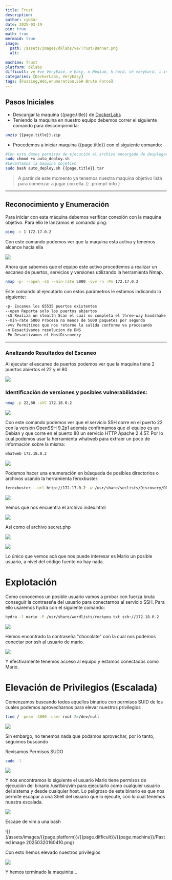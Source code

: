 ```yaml
---
title: Trust
description:
author: cyb3ar
date: 2025-03-19
pin: true
math: true
mermaid: true
image:
  path: /assets/images/dklabs/ve/Trust/Banner.png
  alt: 

machine: Trust
platform: dklabs
difficult: ve #ve VeryEase, e Easy, m Medium, h hard, vh veryhard, i insane
categories: [DockerLabs, VeryEasy]
tags: [Fuzzing,Web,enumeration,SSH Brute Force]
---
```


## Pasos Iniciales

- Descargar la maquina {{page.title}} de [DockerLabs](https://dockerlabs.es/)
- Teniendo la maquina en nuestro equipo debemos correr el siguiente comando para descomprimirla:

```bash
unzip {{page.title}}.zip
```

- Procedemos a iniciar maquina {{page.title}} con el siguiente comando:

```bash
#Con esto damos permisos de ejecución al archivo encargado de desplegarnos la máquina.
sudo chmod +x auto_deploy.sh
#Levantamos la maquina objetivo
sudo bash auto_deploy.sh {{page.title}}.tar
```

<!-- markdownlint-capture -->
<!-- markdownlint-disable -->

> A partir de este momento ya tenemos nuestra maquina objetivo lista para comenzar a jugar con ella.
{: .prompt-info }

<!-- markdownlint-restore -->

----------------------------------------------------------------------------

## Reconocimiento y Enumeración

Para iniciar con esta máquina debemos verificar conexión con la maquina objetivo. Para ello le lanzamos el comando ping:

```bash
ping -c 1 172.17.0.2
```

Con este comando podemos ver que la maquina esta activa y tenemos alcance hacia ella

![](/assets/images/{{page.platform}}/{{page.difficult}}/{{page.machine}}/Ping.png)

Ahora que sabemos que el equipo este activo procedemos a realizar un escaneo de puertos, servicios y versiones utilizando la herramienta Nmap.

```bash
nmap -p- --open -sS --min-rate 5000 -vvv -n -Pn 172.17.0.2
```

Este comando al ejecutarlo con estos parámetros le estamos indicando lo siguiente:

```bash
-p- Escanea los 65535 puertos existentes
--open Reporta solo los puertos abiertos
-sS Realiza un stealth Scan el cual no completa el three-way handshake (SYN / SYN-ACK / RST)
--min-rate 5000 Procesa no menos de 5000 paquetes por segundo
-vvv Permitimos que nos retorne la salida conforme va procesando
-n Desactivamos resolucion de DNS
-Pn Desactivamos el HostDiscovery
```

---------------------------------------------------------------------------------------------------------
### Analizando Resultados del Escaneo

Al ejecutar el escaneo de puertos podemos ver que la maquina tiene 2 puertos abiertos el 22 y el 80

![](/assets/images/{{page.platform}}/{{page.difficult}}/{{page.machine}}/Primer_Escaneo.png)

### Identificación de versiones y posibles vulnerabilidades:

```bash
nmap -p 22,80 -sVC 172.18.0.2
```

![](/assets/images/{{page.platform}}/{{page.difficult}}/{{page.machine}}/Escaneo_Puertos_Servicios.png)

Con este comando podemos ver que el servicio SSH corre en el puerto 22 con la versión OpenSSH 9.2p1 además confirmamos que el equipo es un Debian y que corre en el puerto 80 un servicio HTTP Apache 2.4.57. Por lo cual podemos usar la herramienta whatweb para extraer un poco de información sobre la misma:

```bash
whatweb 172.18.0.2
```

![](/assets/images/{{page.platform}}/{{page.difficult}}/{{page.machine}}/Whatweb.png)

Podemos hacer una enumeración en búsqueda de posibles directorios o archivos usando la herramienta feroxbuster:

```bash
feroxbuster --url http://172.17.0.2 -w /usr/share/seclists/Discovery/DNS/subdomains-top1million-110000.txt -t 200 -d 0 -x php,html,txt
```
![](/assets/images/{{page.platform}}/{{page.difficult}}/{{page.machine}}/Feroxbuster.png)

Vemos que nos encuentra el archivo index.html

![](/assets/images/{{page.platform}}/{{page.difficult}}/{{page.machine}}/Index_html.png)

Asi como el archivo secret.php

![](/assets/images/{{page.platform}}/{{page.difficult}}/{{page.machine}}/Secret.png)

![](/assets/images/{{page.platform}}/{{page.difficult}}/{{page.machine}}/SecretCodeSource.png)

Lo único que vemos acá que nos puede interesar es Mario un posible usuario, a nivel del código fuente no hay nada.

# Explotación 

Como conocemos un posible usuario vamos a probar con fuerza bruta conseguir la contraseña del usuario para conectarnos al servicio SSH. Para ello usaremos hydra con el siguiente comando:

```bash
hydra -l mario -P /usr/share/wordlists/rockyou.txt ssh://172.18.0.2
```

![](/assets/images/{{page.platform}}/{{page.difficult}}/{{page.machine}}/Hydra1.png)

Hemos encontrado la contraseña "chocolate" con la cual nos podemos conectar por ssh al usuario de mario.

![](/assets/images/{{page.platform}}/{{page.difficult}}/{{page.machine}}/ssh.png)

Y efectivamente tenemos acceso al equipo y estamos conectados como Mario.

# Elevación de Privilegios (Escalada)

Comenzamos buscando todos aquellos binarios con permisos SUID de los cuales podemos aprovecharnos para elevar nuestros privilegios

```bash
find / -perm -4000 -user root 2>/dev/null
```

![](/assets/images/{{page.platform}}/{{page.difficult}}/{{page.machine}}/Perms.png)

Sin embargo, no tenemos nada que podamos aprovechar, por lo tanto, seguimos buscando

Revisamos Permisos SUDO

```bash
sudo -l
```

![](/assets/images/{{page.platform}}/{{page.difficult}}/{{page.machine}}/PermisosSUDO.png)

Y nos encontramos lo siguiente el usuario Mario tiene permisos de ejecución del binario /usr/bin/vim para ejecutarlo como cualquier usuario del sistema y desde cualquier host. Lo peligroso de este binario es que nos permite escapar a una Shell del usuario que lo ejecute, con lo cual tenemos nuestra escalada.

![](/assets/images/{{page.platform}}/{{page.difficult}}/{{page.machine}}/SudoRoot.png)

Escape de vim a una bash

![](/assets/images/{{page.platform}}/{{page.difficult}}/{{page.machine}}/Pasted image 20250320160410.png)

Con esto hemos elevado nuestros privilegios

![](/assets/images/{{page.platform}}/{{page.difficult}}/{{page.machine}}/Root.png)

Y hemos terminado la maquinita...